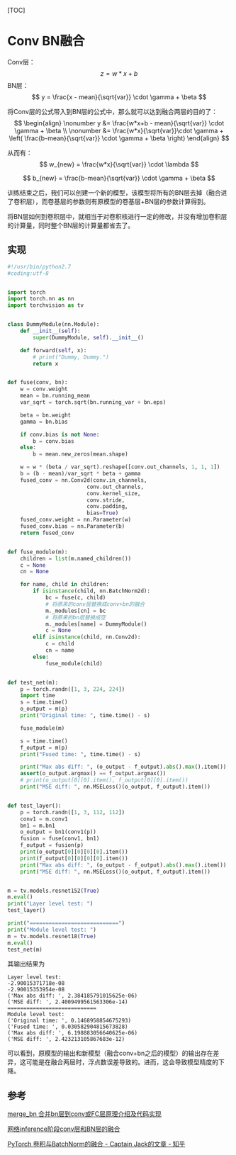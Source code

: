 [TOC]

# Conv BN融合



Conv层：
$$
z = w * x + b
$$
BN层：
$$
y = \frac{x - mean}{\sqrt{var}} \cdot \gamma + \beta
$$


将Conv层的公式带入到BN层的公式中，那么就可以达到融合两层的目的了：
$$
\begin{align}
\nonumber y &= \frac{w*x+b - mean}{\sqrt{var}} \cdot \gamma + \beta \\
\nonumber  &=  \frac{w*x}{\sqrt{var}}\cdot \gamma + \left( \frac{b-mean}{\sqrt{var}} \cdot \gamma + \beta
 \right)
\end{align}
$$


从而有：
$$
w_{new} = \frac{w*x}{\sqrt{var}} \cdot \lambda
$$

$$
b_{new} = \frac{b-mean}{\sqrt{var}} \cdot \gamma + \beta
$$



训练结束之后，我们可以创建一个新的模型，该模型将所有的BN层去掉（融合进了卷积层），而卷基层的参数则有原模型的卷基层+BN层的参数计算得到。

将BN层如何到卷积层中，就相当于对卷积核进行一定的修改，并没有增加卷积层的计算量，同时整个BN层的计算量都省去了。





## 实现

```python
#!/usr/bin/python2.7
#coding:utf-8


import torch
import torch.nn as nn
import torchvision as tv


class DummyModule(nn.Module):
    def __init__(self):
        super(DummyModule, self).__init__()

    def forward(self, x):
        # print("Dummy, Dummy.")
        return x


def fuse(conv, bn):
    w = conv.weight
    mean = bn.running_mean
    var_sqrt = torch.sqrt(bn.running_var + bn.eps)

    beta = bn.weight
    gamma = bn.bias

    if conv.bias is not None:
        b = conv.bias
    else:
        b = mean.new_zeros(mean.shape)

    w = w * (beta / var_sqrt).reshape([conv.out_channels, 1, 1, 1])
    b = (b - mean)/var_sqrt * beta + gamma
    fused_conv = nn.Conv2d(conv.in_channels,
                         conv.out_channels,
                         conv.kernel_size,
                         conv.stride,
                         conv.padding,
                         bias=True)
    fused_conv.weight = nn.Parameter(w)
    fused_conv.bias = nn.Parameter(b)
    return fused_conv


def fuse_module(m):
    children = list(m.named_children())
    c = None
    cn = None

    for name, child in children:
        if isinstance(child, nn.BatchNorm2d):
            bc = fuse(c, child)
            # 将原来的conv层替换成conv+bn的融合
            m._modules[cn] = bc
            # 将原来的bn层替换成空
            m._modules[name] = DummyModule()
            c = None
        elif isinstance(child, nn.Conv2d):
            c = child
            cn = name
        else:
            fuse_module(child)


def test_net(m):
    p = torch.randn([1, 3, 224, 224])
    import time
    s = time.time()
    o_output = m(p)
    print("Original time: ", time.time() - s)

    fuse_module(m)

    s = time.time()
    f_output = m(p)
    print("Fused time: ", time.time() - s)

    print("Max abs diff: ", (o_output - f_output).abs().max().item())
    assert(o_output.argmax() == f_output.argmax())
    # print(o_output[0][0].item(), f_output[0][0].item())
    print("MSE diff: ", nn.MSELoss()(o_output, f_output).item())


def test_layer():
    p = torch.randn([1, 3, 112, 112])
    conv1 = m.conv1
    bn1 = m.bn1
    o_output = bn1(conv1(p))
    fusion = fuse(conv1, bn1)
    f_output = fusion(p)
    print(o_output[0][0][0][0].item())
    print(f_output[0][0][0][0].item())
    print("Max abs diff: ", (o_output - f_output).abs().max().item())
    print("MSE diff: ", nn.MSELoss()(o_output, f_output).item())


m = tv.models.resnet152(True)
m.eval()
print("Layer level test: ")
test_layer()

print("============================")
print("Module level test: ")
m = tv.models.resnet18(True)
m.eval()
test_net(m)
```



其输出结果为

```shell
Layer level test: 
-2.90015371718e-08
-2.90015353954e-08
('Max abs diff: ', 2.384185791015625e-06)
('MSE diff: ', 2.4009499561563306e-14)
============================
Module level test: 
('Original time: ', 0.1468958854675293)
('Fused time: ', 0.030582904815673828)
('Max abs diff: ', 6.198883056640625e-06)
('MSE diff: ', 2.423213105867683e-12)

```

可以看到，原模型的输出和新模型（融合conv+bn之后的模型）的输出存在差异，这可能是在融合两层时，浮点数误差导致的。进而，这会导致模型精度的下降。







## 参考

[merge_bn 合并bn层到conv或FC层原理介绍及代码实现](https://blog.csdn.net/qq1145520074/article/details/79151948)

[网络inference阶段conv层和BN层的融合](https://zhuanlan.zhihu.com/p/48005099)

[PyTorch 卷积与BatchNorm的融合 - Captain Jack的文章 - 知乎](https://zhuanlan.zhihu.com/p/49329030)

